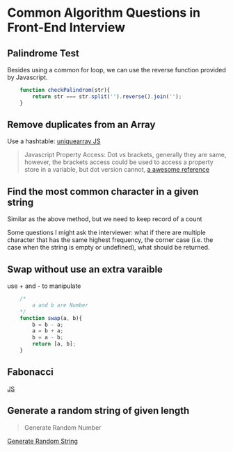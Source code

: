 # Common Algorithm Questions in Front-End Interview

## Palindrome Test

Besides using a common for loop, we can use the reverse function provided by Javascript.

```javascript 
    function checkPalindrom(str){
        return str === str.split('').reverse().join('');
    }
```

## Remove duplicates from an Array 

Use a hashtable: [uniquearray JS](uniquearray.js)

> Javascript Property Access: Dot vs brackets, generally they are same, however, the brackets access could be used to access a property store in a variable, but dot version cannot, [a awesome reference](http://stackoverflow.com/questions/4968406/javascript-property-access-dot-notation-vs-brackets)


## Find the most common character in a given string 

Similar as the above method, but we need to keep record of a count 

Some questions I might ask the interviewer: what if there are multiple character that has the same highest frequency, the corner case (i.e. the case when the string is empty or undefined), what should be returned. 

## Swap without use an extra varaible 

use + and - to manipulate 

```javascript 
    /*
        a and b are Number 
    */
    function swap(a, b){
        b = b - a;
        a = b + a;
        b = a - b;
        return [a, b]; 
    }
```

## Fabonacci 

[JS](fabonacci.js)

## Generate a random string of given length

> Generate Random Number

[Generate Random String]()

